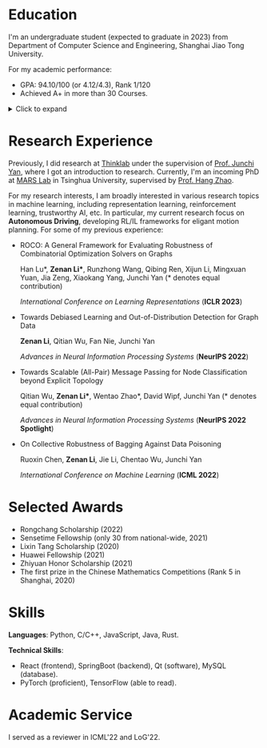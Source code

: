 # Education
I'm an undergraduate student (expected to graduate in 2023) from Department of Computer Science and Engineering, Shanghai Jiao Tong University.

For my academic performance:
- GPA: 94.10/100 (or 4.12/4.3), Rank 1/120
- Achieved A+ in more than 30 Courses.
<details>
<summary>Click to expand</summary>
<ul>
<li>(100/100) CS241: Principles and Practice of Problem Solving (Fall 2020) <a href="https://github.com/Emiyalzn/Ride-Hailing-DataAnalyzer">[Project+Report]</a></li>
<li>(100/100) CS356: Operating System Projects (Spring 2021) <a href="https://github.com/Emiyalzn/CS356-Prj2-LinuxScheduler">[Project]</a></li>
<li>(100/100) CS145: Computer Architecture Experiments (Spring 2021)</li> 
<li>(100/100) PH070/PH071: College Physics(Honor) (Spring 2020/Fall 2020)</li>
<li>(99/100) CS420: Machine Learning (Spring 2022) <a href="https://github.com/Emiyalzn/CS420-Sketch-Recognition">[Project]</a></li>
<li>(98/100) CS158: Data Structure(Honor) (Spring 2020)</li>
<li>(97/100) CS307: Operating System (Spring 2021)</li>
<li>(96/100) CS359: Computer Architecture (Spring 2021)</li>
<li>(96/100) CS339: Computer Networks (Fall 2021) <a href="https://github.com/Emiyalzn/CS339-Project">[Project]</a></li>
<li>(95/100) SE2321: Web Application Development (Spring 2021) <a href="https://github.com/Emiyalzn/Online-Bookstore">[Project]</a></li>
<li>(95/100) MA267: Mathematical Analysis(Honor) (Fall 2019)</li>
<li>(95/100) MA271: Linear Algebra(Honor) (Fall 2019)</li>
<li>... and 18 more</li>
</ul>
</details>

# Research Experience
Previously, I did research at [Thinklab](https://thinklab.sjtu.edu.cn) under the supervision of [Prof. Junchi Yan](https://scholar.google.com/citations?user=ga230VoAAAAJ&hl=en), where I got an introduction to research. Currently, I'm an incoming PhD at [MARS Lab](http://group.iiis.tsinghua.edu.cn/~marslab/#/) in Tsinghua University, supervised by [Prof. Hang Zhao](https://hangzhaomit.github.io/).

For my research interests, I am broadly interested in various research topics in machine learning, including representation learning, reinforcement learning, trustworthy AI, etc. In particular, my current research focus on **Autonomous Driving**, developing RL/IL frameworks for eligant motion planning. For some of my previous experience:
- ROCO: A General Framework for Evaluating Robustness of Combinatorial Optimization Solvers on Graphs 
  
  Han Lu\*, **Zenan Li\***, Runzhong Wang, Qibing Ren, Xijun Li, Mingxuan Yuan, Jia Zeng, Xiaokang Yang, Junchi Yan (\* denotes equal contribution)
  
  *International Conference on Learning Representations* (**ICLR 2023**)

- Towards Debiased Learning and Out-of-Distribution Detection for Graph Data

  **Zenan Li**, Qitian Wu, Fan Nie, Junchi Yan

  *Advances in Neural Information Processing Systems* (**NeurIPS 2022**)

- Towards Scalable (All-Pair) Message Passing for Node Classification beyond Explicit Topology

  Qitian Wu, **Zenan Li\***, Wentao Zhao\*, David Wipf, Junchi Yan (\* denotes equal contribution)

  *Advances in Neural Information Processing Systems* (**NeurIPS 2022 Spotlight**)

- On Collective Robustness of Bagging Against Data Poisoning 

  Ruoxin Chen, **Zenan Li**, Jie Li, Chentao Wu, Junchi Yan

  *International Conference on Machine Learning* (**ICML 2022**)

# Selected Awards
- Rongchang Scholarship (2022)
- Sensetime Fellowship (only 30 from national-wide, 2021)
- Lixin Tang Scholarship (2020)
- Huawei Fellowship (2021)
- Zhiyuan Honor Scholarship (2021)
- The first prize in the Chinese Mathematics Competitions (Rank 5 in Shanghai, 2020)

# Skills
**Languages**: Python, C/C++, JavaScript, Java, Rust.

**Technical Skills**: 
- React (frontend), SpringBoot (backend), Qt (software), MySQL (database).
- PyTorch (proficient), TensorFlow (able to read).

# Academic Service
I served as a reviewer in ICML'22 and LoG'22.
